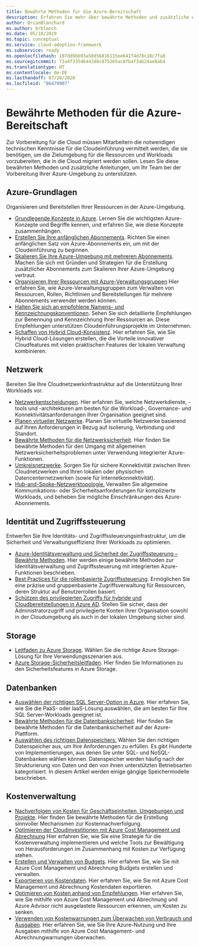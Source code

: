 ```yaml
---
title: Bewährte Methoden für die Azure-Bereitschaft
description: Erfahren Sie mehr über bewährte Methoden und zusätzliche Anleitungen, um Ihr Team bei der Einrichtung und Vorbereitung Ihrer Azure-Umgebung zu unterstützen.
author: BrianBlanchard
ms.author: brblanch
ms.date: 05/10/2019
ms.topic: conceptual
ms.service: cloud-adoption-framework
ms.subservice: ready
ms.openlocfilehash: 107dd9b693a50d56816115ee641f4d78c18c7fa8
ms.sourcegitcommit: 71a4f33546443d8c875265ac8fbaf3ab24ae8ab4
ms.translationtype: HT
ms.contentlocale: de-DE
ms.lasthandoff: 07/20/2020
ms.locfileid: "86479907"
---
```

# <a name="best-practices-for-azure-readiness"></a>Bewährte Methoden für die Azure-Bereitschaft

Zur Vorbereitung für die Cloud müssen Mitarbeitern die notwendigen technischen Kenntnisse für die Cloudeinführung vermittelt werden, die sie benötigen, um die Zielumgebung für die Ressourcen und Workloads vorzubereiten, die in die Cloud migriert werden sollen. Lesen Sie diese bewährten Methoden und zusätzliche Anleitungen, um Ihr Team bei der Vorbereitung Ihrer Azure-Umgebung zu unterstützen.

## <a name="azure-fundamentals"></a>Azure-Grundlagen

Organisieren und Bereitstellen Ihrer Ressourcen in der Azure-Umgebung.

- [Grundlegende Konzepte in Azure](../considerations/fundamental-concepts.md). Lernen Sie die wichtigsten Azure-Konzepte und Begriffe kennen, und erfahren Sie, wie diese Konzepte zusammenhängen.
- [Erstellen Sie Ihre anfänglichen Abonnements](./initial-subscriptions.md). Richten Sie einen anfänglichen Satz von Azure-Abonnements ein, um mit der Cloudeinführung zu beginnen.
- [Skalieren Sie Ihre Azure-Umgebung mit mehreren Abonnements](../azure-best-practices/scale-subscriptions.md). Machen Sie sich mit Gründen und Strategien für die Erstellung zusätzlicher Abonnements zum Skalieren Ihrer Azure-Umgebung vertraut.
- [Organisieren Ihrer Ressourcen mit Azure-Verwaltungsgruppen](../azure-best-practices/organize-subscriptions.md) Hier erfahren Sie, wie Azure-Verwaltungsgruppen zum Verwalten von Ressourcen, Rollen, Richtlinien und Bereitstellungen für mehrere Abonnements verwendet werden können.
- [Halten Sie sich an empfohlene Namens- und Kennzeichnungskonventionen](../azure-best-practices/naming-and-tagging.md). Sehen Sie sich detaillierte Empfehlungen zur Benennung und Kennzeichnung Ihrer Ressourcen an. Diese Empfehlungen unterstützen Cloudeinführungsprojekte im Unternehmen.
- [Schaffen von Hybrid Cloud-Konsistenz](../considerations/hybrid-consistency.md). Hier erfahren Sie, wie Sie Hybrid Cloud-Lösungen erstellen, die die Vorteile innovativer Cloudfeatures mit vielen praktischen Features der lokalen Verwaltung kombinieren.

## <a name="networking"></a>Netzwerk

Bereiten Sie Ihre Cloudnetzwerkinfrastruktur auf die Unterstützung Ihrer Workloads vor.

- [Netzwerkentscheidungen](../considerations/networking-options.md). Hier erfahren Sie, welche Netzwerkdienste, -tools und -architekturen am besten für die Workload-, Governance- und Konnektivitätsanforderungen Ihrer Organisation geeignet sind.
- [Planen virtueller Netzwerke](https://docs.microsoft.com/azure/virtual-network/virtual-network-vnet-plan-design-arm?toc=/azure/cloud-adoption-framework/toc.json&bc=/azure/cloud-adoption-framework/_bread/toc.json). Planen Sie virtuelle Netzwerke basierend auf Ihren Anforderungen in Bezug auf Isolierung, Verbindung und Standort.
- [Bewährte Methoden für die Netzwerksicherheit](https://docs.microsoft.com/azure/security/fundamentals/network-best-practices?toc=/azure/cloud-adoption-framework/toc.json&bc=/azure/cloud-adoption-framework/_bread/toc.json). Hier finden Sie bewährte Methoden für den Umgang mit allgemeinen Netzwerksicherheitsproblemen unter Verwendung integrierter Azure-Funktionen.
- [Umkreisnetzwerke](./perimeter-networks.md). Sorgen Sie für sichere Konnektivität zwischen Ihren Cloudnetzwerken und Ihren lokalen oder physischen Datencenternetzwerken (sowie für Internetkonnektivität).
- [Hub-and-Spoke-Netzwerktopologie.](./hub-spoke-network-topology.md) Verwalten Sie allgemeine Kommunikations- oder Sicherheitsanforderungen für komplizierte Workloads, und beheben Sie mögliche Einschränkungen des Azure-Abonnements.

## <a name="identity-and-access-control"></a>Identität und Zugriffssteuerung

Entwerfen Sie Ihre Identitäts- und Zugriffssteuerungsinfrastruktur, um die Sicherheit und Verwaltungseffizienz Ihrer Workloads zu optimieren.

- [Azure-Identitätsverwaltung und Sicherheit der Zugriffssteuerung – Bewährte Methoden](https://docs.microsoft.com/azure/security/fundamentals/identity-management-best-practices?toc=/azure/cloud-adoption-framework/toc.json&bc=/azure/cloud-adoption-framework/_bread/toc.json). Hier werden einige bewährte Methoden zur Identitätsverwaltung und Zugriffssteuerung mit integrierten Azure-Funktionen beschrieben.
- [Best Practices für die rollenbasierte Zugriffssteuerung](../considerations/roles.md). Ermöglichen Sie eine präzise und gruppenbasierte Zugriffsverwaltung für Ressourcen, deren Struktur auf Benutzerrollen basiert.
- [Schützen des privilegierten Zugriffs für hybride und Cloudbereitstellungen in Azure AD](https://docs.microsoft.com/azure/active-directory/users-groups-roles/directory-admin-roles-secure?toc=/azure/cloud-adoption-framework/toc.json&bc=/azure/cloud-adoption-framework/_bread/toc.json). Stellen Sie sicher, dass der Administratorzugriff und privilegierte Konten Ihrer Organisation sowohl in der Cloudumgebung als auch in der lokalen Umgebung sicher sind.

## <a name="storage"></a>Storage

- [Leitfaden zu Azure Storage](../considerations/storage-options.md). Wählen Sie die richtige Azure Storage-Lösung für Ihre Verwendungsszenarien aus.
- [Azure Storage-Sicherheitsleitfaden](https://docs.microsoft.com/azure/storage/blobs/security-recommendations?toc=/azure/cloud-adoption-framework/toc.json&bc=/azure/cloud-adoption-framework/_bread/toc.json). Hier finden Sie Informationen zu den Sicherheitsfeatures in Azure Storage.

## <a name="databases"></a>Datenbanken

- [Auswählen der richtigen SQL Server-Option in Azure](https://docs.microsoft.com/azure/sql-database/sql-database-paas-vs-sql-server-iaas?toc=/azure/cloud-adoption-framework/toc.json&bc=/azure/cloud-adoption-framework/_bread/toc.json). Hier erfahren Sie, wie Sie die PaaS- oder IaaS-Lösung auswählen, die am besten für Ihre SQL Server-Workloads geeignet ist.
- [Bewährte Methoden für die Datenbanksicherheit](https://docs.microsoft.com/azure/security/azure-database-security-best-practices?toc=/azure/cloud-adoption-framework/toc.json&bc=/azure/cloud-adoption-framework/_bread/toc.json). Hier finden Sie bewährte Methoden für die Datenbanksicherheit auf der Azure-Plattform.
- [Auswählen des richtigen Datenspeichers:](https://docs.microsoft.com/azure/architecture/guide/technology-choices/data-store-overview) Wählen Sie den richtigen Datenspeicher aus, um Ihre Anforderungen zu erfüllen. Es gibt Hunderte von Implementierungen, aus denen Sie unter SQL- und NoSQL-Datenbanken wählen können. Datenspeicher werden häufig nach der Strukturierung von Daten und den von ihnen unterstützten Betriebsarten kategorisiert. In diesem Artikel werden einige gängige Speichermodelle beschrieben.

## <a name="cost-management"></a>Kostenverwaltung

- [Nachverfolgen von Kosten für Geschäftseinheiten, Umgebungen und Projekte](./track-costs.md). Hier finden Sie bewährte Methoden für die Erstellung sinnvoller Mechanismen zur Kostennachverfolgung.
- [Optimieren der Cloudinvestitionen mit Azure Cost Management und Abrechnung](https://docs.microsoft.com/azure/cost-management-billing/costs/cost-mgt-best-practices?toc=/azure/cloud-adoption-framework/toc.json&bc=/azure/cloud-adoption-framework/_bread/toc.json) Hier erfahren Sie, wie Sie eine Strategie für die Kostenverwaltung implementieren und welche Tools zur Bewältigung von Herausforderungen im Zusammenhang mit Kosten zur Verfügung stehen.
- [Erstellen und Verwalten von Budgets](https://docs.microsoft.com/azure/cost-management-billing/costs/tutorial-acm-create-budgets?toc=/azure/cloud-adoption-framework/toc.json&bc=/azure/cloud-adoption-framework/_bread/toc.json). Hier erfahren Sie, wie Sie mit Azure Cost Management und Abrechnung Budgets erstellen und verwalten.
- [Exportieren von Kostendaten](https://docs.microsoft.com/azure/cost-management-billing/costs/tutorial-export-acm-data?toc=/azure/cloud-adoption-framework/toc.json&bc=/azure/cloud-adoption-framework/_bread/toc.json). Hier erfahren Sie, wie Sie mit Azure Cost Management und Abrechnung Kostendaten exportieren.
- [Optimieren von Kosten anhand von Empfehlungen](https://docs.microsoft.com/azure/cost-management-billing/costs/tutorial-acm-opt-recommendations?toc=/azure/cloud-adoption-framework/toc.json&bc=/azure/cloud-adoption-framework/_bread/toc.json). Hier erfahren Sie, wie Sie mithilfe von Azure Cost Management und Abrechnung und Azure Advisor nicht ausgelastete Ressourcen erkennen, um Kosten zu senken.
- [Verwenden von Kostenwarnungen zum Überwachen von Verbrauch und Ausgaben](https://docs.microsoft.com/azure/cost-management-billing/costs/cost-mgt-alerts-monitor-usage-spending?toc=/azure/cloud-adoption-framework/toc.json&bc=/azure/cloud-adoption-framework/_bread/toc.json). Hier erfahren Sie, wie Sie Ihre Azure-Nutzung und Ihre Ausgaben mithilfe von Azure Cost Management- und Abrechnungwarnungen überwachen.
